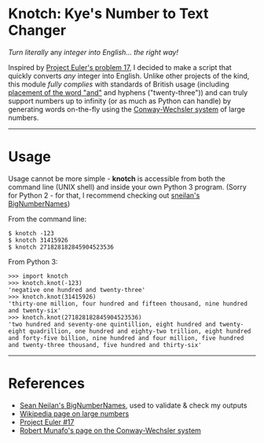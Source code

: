 # Knotch: Kye's Number to Text Changer
*Turn literally* any *integer into English... the right way!*

Inspired by [Project Euler's problem 17](https://projecteuler.net/problem=17), I decided to make a script that quickly converts *any* integer into English. Unlike other projects of the kind, this module *fully complies* with standards of British usage (including [placement of the word "and"](http://english.stackexchange.com/questions/111765/how-to-write-out-numbers-in-compliance-with-british-usage) and hyphens ("twenty-three")) and can truly support numbers up to infinity (or as much as Python can handle) by generating words on-the-fly using the [Conway-Wechsler system](http://www.mrob.com/pub/math/largenum.html#conway-wechsler) of large numbers.

---

# Usage
Usage cannot be more simple - **knotch** is accessible from both the command line (UNIX shell) and inside your own Python 3 program. (Sorry for Python 2 - for that, I recommend checking out [sneilan's BigNumberNames](https://github.com/sneilan/BigNumberNames))

From the command line:

	$ knotch -123
	$ knotch 31415926
	$ knotch 271828182845904523536

From Python 3:

	>>> import knotch
	>>> knotch.knot(-123)
	'negative one hundred and twenty-three'
	>>> knotch.knot(31415926)
	'thirty-one million, four hundred and fifteen thousand, nine hundred and twenty-six'
	>>> knotch.knot(271828182845904523536)
	'two hundred and seventy-one quintillion, eight hundred and twenty-eight quadrillion, one hundred and eighty-two trillion, eight hundred and forty-five billion, nine hundred and four million, five hundred and twenty-three thousand, five hundred and thirty-six'

---

# References
- [Sean Neilan's BigNumberNames](https://github.com/sneilan/BigNumberNames), used to validate & check my outputs
- [Wikipedia page on large numbers](http://en.wikipedia.org/wiki/Names_of_large_numbers)
- [Project Euler #17](https://projecteuler.net/problem=17)
- [Robert Munafo's page on the Conway-Wechsler system](http://www.mrob.com/pub/math/largenum.html#conway-wechsler)
